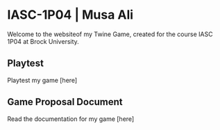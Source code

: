 # IASC-1P04 | Musa Ali

Welcome to the websiteof my Twine Game, created for the course IASC 1P04 at Brock University.

## Playtest
Playtest my game [here]

## Game Proposal Document
Read the documentation for my game [here]
